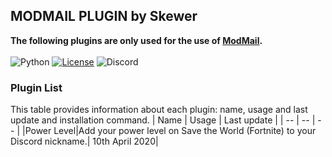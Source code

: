 ## **MODMAIL PLUGIN by Skewer**
**The following plugins are only used for the use of [ModMail](https://github.com/kyb3r/modmail).**
<br><br>![Python](https://img.shields.io/badge/python-v3.7-12a4ff?style=for-the-badge&logo=python&logoColor=12a4ff)
[![License](https://img.shields.io/github/license/sskewer/modmail?style=for-the-badge)](http://doge.mit-license.org)
![Discord](https://img.shields.io/badge/discord-Simo2471-7289DA?style=for-the-badge&logo=Discord&logoColor=7289DA)

### Plugin List
This table provides information about each plugin: name, usage and last update and installation command.
|    Name   |   Usage   |  Last update |
|     --    |     --    |       --     |
|Power Level|Add your power level on Save the World (Fortnite) to your Discord nickname.| 10th April 2020|
